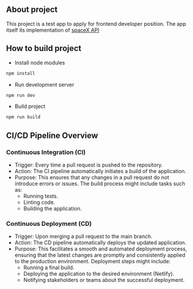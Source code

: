 ## About project

This project is a test app to apply for frontend developer position. The app itself its implementation of [spaceX API](https://api.spacexdata.com/v4/dragons)

## How to build project

- Install node modules

```bash
npm install
```

- Run development server

```bash
npm run dev
```

- Build project

```bash
npm run build
```

## CI/CD Pipeline Overview

### Continuous Integration (CI)

- Trigger: Every time a pull request is pushed to the repository.
- Action: The CI pipeline automatically initiates a build of the application.
- Purpose: This ensures that any changes in a pull request do not introduce errors or issues. The build process might include tasks such as:
  - Running tests.
  - Linting code.
  - Building the application.

### Continuous Deployment (CD)

- Trigger: Upon merging a pull request to the main branch.
- Action: The CD pipeline automatically deploys the updated application.
- Purpose: This facilitates a smooth and automated deployment process, ensuring that the latest changes are promptly and consistently applied to the production environment. Deployment steps might include:
  - Running a final build.
  - Deploying the application to the desired environment (Netlify).
  - Notifying stakeholders or teams about the successful deployment.
